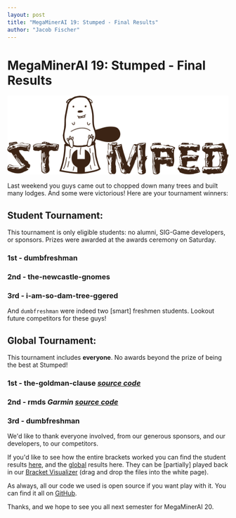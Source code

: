 ```yaml
---
layout: post
title: "MegaMinerAI 19: Stumped - Final Results"
author: "Jacob Fischer"
---
```

# MegaMinerAI 19: Stumped - Final Results #

![Stumped](https://github.com/siggame/blog/blob/master/static/img/Stumped_transparency.png)

Last weekend you guys came out to chopped down many trees and built many lodges. And some were victorious! Here are your tournament winners:

## Student Tournament:

This tournament is only eligible students: no alumni, SIG-Game developers, or sponsors. Prizes were awarded at the awards ceremony on Saturday.

### 1st - dumbfreshman

### 2nd - the-newcastle-gnomes

### 3rd - i-am-so-dam-tree-ggered

And `dumbfreshman` were indeed two [smart] freshmen students. Lookout future competitors for these guys!

## Global Tournament:

This tournament includes **everyone**. No awards beyond the prize of being the best at Stumped!

### 1st - the-goldman-clause _[source code](https://github.com/brianwgoldman/megaminerai-19-stumped)_

### 2nd - rmds _Garmin_ _[source code](https://github.com/BobBuehler/megaminerai19)_

### 3rd - dumbfreshman

We'd like to thank everyone involved, from our generous sponsors, and our developers, to our competitors.

If you'd like to see how the entire brackets worked you can find the student results [here][student], and the [global][global] results here. They can be [partially] played back in our [Bracket Visualizer][bracket-vis] (drag and drop the files into the white page).

As always, all our code we used is open source if you want play with it. You can find it all on [GitHub][github].

Thanks, and we hope to see you all next semester for MegaMinerAI 20.

[student]: https://github.com/siggame/blog/blob/master/static/other/mmai19-student.json
[global]: https://github.com/siggame/blog/blob/master/static/other/mmai19-global.json
[bracket-vis]: http://siggame.io/bracketVis/
[github]: https://github.com/siggame/
